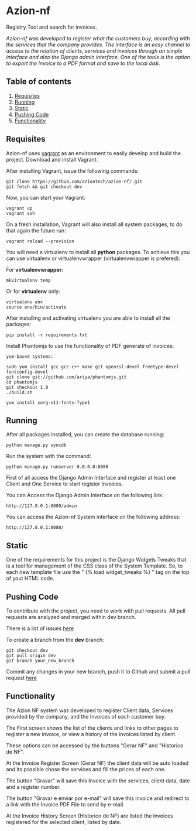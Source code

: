 Azion-nf
========
Registry Tool and search for invoices.

*Azion-nf was developed to register what the customers buy, according with the services that the company provides.
The interface is an easy channel to access to the relation of clients, services and invoices through an simple interface and also the Django admin interface. One of the tools is the option to export the Invoice to a PDF format and save to the local disk.*

## Table of contents

 1. [Requisites](#requisites)
 1. [Running](#running)
 1. [Static](#static)
 1. [Pushing Code](#pushing-code)
 1. [Functionality](#functionality)


## Requisites

Azion-nf uses [vagrant](http://www.vagrantup.com/) as an environment to easily develop and build the project.
Download and install Vagrant.

After installing Vagrant, issue the following commands:

    git clone https://github.com/aziontech/azion-nf/.git
    git fetch && git checkout dev

Now, you can start your Vagrant:

    vagrant up
    vagrant ssh

On a fresh installation, Vagrant will also install all system packages, to do that again the future run:

    vagrant reload --provision

You will need a virtualenv to install all **python** packages.
To achieve this you can use virtualenv or virtualenvwrapper (virtualenvwrapper is prefered):

For **virtualenvwrapper**:

    mkvirtualenv temp

Or for **virtualenv** only:

    virtualenv env
    source env/bin/activate

After installing and activating virtualenv you are able to install all the packages:

    pip install -r requirements.txt

Install Phantomjs to use the functionality of PDF generate of invoices:

    yum-based systems:

    sudo yum install gcc gcc-c++ make git openssl-devel freetype-devel fontconfig-devel
    git clone git://github.com/ariya/phantomjs.git
    cd phantomjs
    git checkout 1.9
    ./build.sh

    yum install xorg-x11-fonts-Type1

## Running

After all packages installed, you can create the database running:

    python manage.py syncdb

Run the system with the command:

	python manage.py runserver 0.0.0.0:8080

First of all access the Django Admin Interface and register at least one Client and One Service to start register Invoices.

You can Access the Django Admin Interface on the following link:

	http://127.0.0.1:8080/admin

You can access the Azion-nf System interface on the following address:

	http://127.0.0.1:8080/

## Static
	
One of the requirements for this project is the Django Widgets Tweaks that is a tool for management of the CSS class of the System Template. So, to each new template file use the " {% load widget_tweaks %} " tag on the top of yout HTML code.


## Pushing Code

To contribute with the project, you need to work with pull requests.
All pull requests are analyzed and merged within dev branch.

There is a list of issues [here](https://github.com/aziontech/azion-nf/issues?state=open)

To create a branch from the **dev** branch:

    git checkout dev
    git pull origin dev
    git branch your_new_branch

Commit any changes in your new branch, push it to Github and submit a pull request [here](https://github.com/aziontech/azion-nf/compare/)

## Functionality

The Azion NF system was developed to register Client data, Services provided by the company, and the Invoices of each customer buy.

The First screen shows the list of the clients and links to other pages to register a new invoice, or view a history of the invoices listed by client.

These options can be accessed by the buttons "Gerar NF" and "Historico de NF".

At the Invoice Register Screen (Gerar NF) the client data will be auto loaded and its possible chose the services and fill the prices of each one.

The button "Gravar" will save this Invoice with the services, client data, date and a register number. 

The button "Gravar e enviar por e-mail" will save this invoice and redirect to a link with the Invoice PDF File to send by e-mail.

At the Invoice History Screen (Historico de NF) are listed the invoices registered for the selected client, listed by date.


















